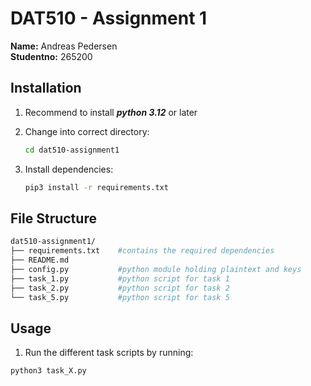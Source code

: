 # DAT510 - Assignment 1

**Name:** Andreas Pedersen\
**Studentno:** 265200

## Installation

1. Recommend to install ***python 3.12*** or later

2. Change into correct directory:

    ```bash
    cd dat510-assignment1
    ```

3. Install dependencies:

    ```bash
    pip3 install -r requirements.txt
    ```

## File Structure
```bash
dat510-assignment1/
├── requirements.txt    #contains the required dependencies
├── README.md
├── config.py           #python module holding plaintext and keys
├── task_1.py           #python script for task 1
├── task_2.py           #python script for task 2
└── task_5.py           #python script for task 5
```

## Usage
1. Run the different task scripts by running:
```bash
python3 task_X.py
```

